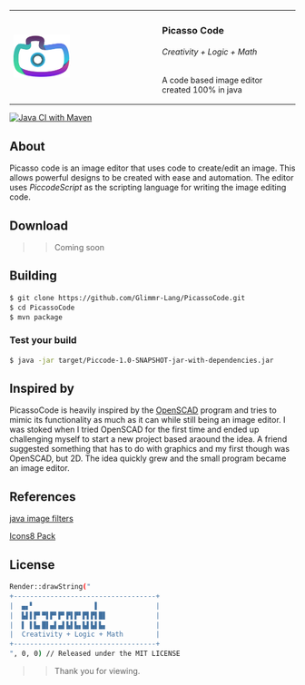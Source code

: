 
<table>
 <tr>
  <td>
   <img src="./src/main/resources/applogo/appicon.png" width="40%" />
  </td>
  <td>
   <h3>Picasso Code</h3>
   <h6>Creativity + Logic + Math</h6>
   <p>A code based image editor created 100% in java</p>
  </td>
 </tr>
</table>

[![Java CI with Maven](https://github.com/Glimmr-Lang/PicassoCode/actions/workflows/maven.yml/badge.svg)](https://github.com/Glimmr-Lang/PicassoCode/actions/workflows/maven.yml)

## About
Picasso code is an image editor that uses code to create/edit an image. This allows powerful designs to be created with ease and
automation. The editor uses *PiccodeScript* as the scripting language for writing the image editing code. 

## Download
>> Coming soon

## Building

```sh
$ git clone https://github.com/Glimmr-Lang/PicassoCode.git
$ cd PicassoCode
$ mvn package
```
### Test your build
```sh
$ java -jar target/Piccode-1.0-SNAPSHOT-jar-with-dependencies.jar
```


## Inspired by
PicassoCode is heavily inspired by the [OpenSCAD](https://openscad.org/) program and tries to mimic its functionality
as much as it can while still being an image editor. I was stoked when I tried OpenSCAD for the first time and ended up
challenging myself to start a new project based araound the idea. A friend suggested something that has to do with graphics
and my first though was OpenSCAD, but 2D. The idea quickly grew and the small program became an image editor. 

## References
[java image filters](http://www.jhlabs.com/ip/filters/index.html)

[Icons8 Pack](https://icons8.com/icons/parakeet--style-parakeet)

## License
```sh
Render::drawString("
+-----------------------------------+
|  ▄▖▘               ▌              |
|  ▙▌▌▛▘▀▌▛▘▛▘▛▌▛▘▛▌▛▌█▌            |
|  ▌ ▌▙▖█▌▄▌▄▌▙▌▙▖▙▌▙▌▙▖            |
|  Creativity + Logic + Math        |
+-----------------------------------+
", 0, 0) // Released under the MIT LICENSE
```
>> Thank you for viewing. 



